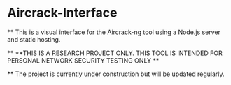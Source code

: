 # Aircrack-Interface


**  This is a visual interface for the Aircrack-ng tool using a Node.js server and static hosting. 

** **THIS IS A RESEARCH PROJECT ONLY. THIS TOOL IS INTENDED FOR PERSONAL NETWORK SECURITY TESTING ONLY ** 

** The project is currently under construction but will be updated regularly. 
